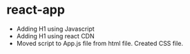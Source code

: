 # react-app

- Adding H1 using Javascript
- Adding H1 using react CDN
- Moved script to App.js file from html file. Created CSS file.
